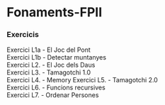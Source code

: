 # Fonaments-FPII
### Exercicis
Exercici L1a  - El Joc del Pont  
Exercici L1b  - Detectar muntanyes  
Exercici L2.  - El Joc dels Daus  
Exercici L3.  - Tamagotchi 1.0  
Exercici L4.  - Memory
Exercici L5.  - Tamagotchi 2.0  
Exercici L6.  - Funcions recursives  
Exercici L7.  - Ordenar Persones  
